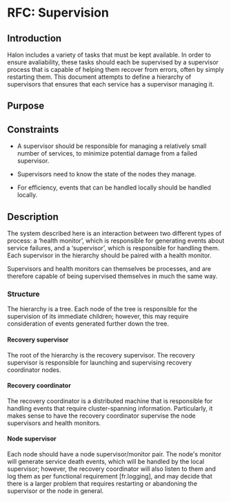 # RFC: Supervision

## Introduction

Halon includes a variety of tasks that must be kept available.  In
order to ensure avaliability, these tasks should each be supervised by
a supervisor process that is capable of helping them recover from
errors, often by simply restarting them.  This document attempts to
define a hierarchy of supervisors that ensures that each service has a
supervisor managing it.

## Purpose

## Constraints

+ A supervisor should be responsible for managing a relatively small
  number of services, to minimize potential damage from a failed
  supervisor.

+ Supervisors need to know the state of the nodes they manage.

+ For efficiency, events that can be handled locally should be handled
  locally.


## Description

The system described here is an interaction between two different
types of process: a ‘health monitor’, which is responsible for
generating events about service failures, and a ‘supervisor’, which is
responsible for handling them.  Each supervisor in the hierarchy
should be paired with a health monitor.

Supervisors and health monitors can themselves be processes, and are
therefore capable of being supervised themselves in much the same way.

### Structure

The hierarchy is a tree.  Each node of the tree is responsible for the
supervision of its immediate children; however, this may require
consideration of events generated further down the tree.

#### Recovery supervisor
The root of the hierarchy is the recovery supervisor.  The recovery
supervisor is responsible for launching and supervising recovery
coordinator nodes.

#### Recovery coordinator
The recovery coordinator is a distributed machine that is responsible
for handling events that require cluster-spanning information.
Particularly, it makes sense to have the recovery coordinator
supervise the node supervisors and health monitors.

#### Node supervisor
Each node should have a node supervisor/monitor pair.  The node's
monitor will generate service death events, which will be handled by
the local supervisor; however, the recovery coordinator will also
listen to them and log them as per functional requirement
[fr.logging], and may decide that there is a larger problem that
requires restarting or abandoning the supervisor or the node in
general.
